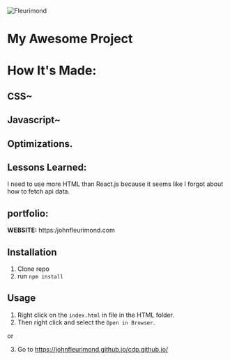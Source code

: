 ![Fleurimond]()


# My Awesome Project

# How It's Made:

## CSS~

## Javascript~


## Optimizations.



## Lessons Learned:
I need to use more HTML than React.js because it seems like I forgot about how to fetch api data.
## portfolio:

**WEBSITE:** https:/johnfleurimond.com

## Installation

1. Clone repo
2. run `npm install`

## Usage

1. Right click on the `index.html` in file in the HTML folder.
2. Then right click and select the `Open in Browser`.


or 

3. Go to https://johnfleurimond.github.io/cdp.github.io/
